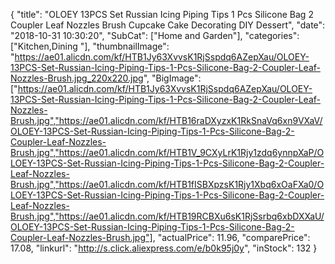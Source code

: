 {
	"title": "OLOEY 13PCS Set Russian Icing Piping Tips 1 Pcs Silicone Bag 2 Coupler Leaf Nozzles Brush Cupcake Cake Decorating DIY Dessert",
	"date": "2018-10-31 10:30:20",
	"SubCat": ["Home and Garden"],
	"categories": ["Kitchen,Dining "],
	"thumbnailImage": "https://ae01.alicdn.com/kf/HTB1Jy63XvvsK1RjSspdq6AZepXau/OLOEY-13PCS-Set-Russian-Icing-Piping-Tips-1-Pcs-Silicone-Bag-2-Coupler-Leaf-Nozzles-Brush.jpg_220x220.jpg",
	"BigImage": ["https://ae01.alicdn.com/kf/HTB1Jy63XvvsK1RjSspdq6AZepXau/OLOEY-13PCS-Set-Russian-Icing-Piping-Tips-1-Pcs-Silicone-Bag-2-Coupler-Leaf-Nozzles-Brush.jpg","https://ae01.alicdn.com/kf/HTB16raDXyzxK1RkSnaVq6xn9VXaV/OLOEY-13PCS-Set-Russian-Icing-Piping-Tips-1-Pcs-Silicone-Bag-2-Coupler-Leaf-Nozzles-Brush.jpg","https://ae01.alicdn.com/kf/HTB1V_9CXyLrK1Rjy1zdq6ynnpXaP/OLOEY-13PCS-Set-Russian-Icing-Piping-Tips-1-Pcs-Silicone-Bag-2-Coupler-Leaf-Nozzles-Brush.jpg","https://ae01.alicdn.com/kf/HTB1fISBXpzsK1Rjy1Xbq6xOaFXa0/OLOEY-13PCS-Set-Russian-Icing-Piping-Tips-1-Pcs-Silicone-Bag-2-Coupler-Leaf-Nozzles-Brush.jpg","https://ae01.alicdn.com/kf/HTB19RCBXu6sK1RjSsrbq6xbDXXaU/OLOEY-13PCS-Set-Russian-Icing-Piping-Tips-1-Pcs-Silicone-Bag-2-Coupler-Leaf-Nozzles-Brush.jpg"],
	"actualPrice": 11.96,
	"comparePrice": 17.08,
	"linkurl": "http://s.click.aliexpress.com/e/b0k95j0y",
	"inStock": 132
}
